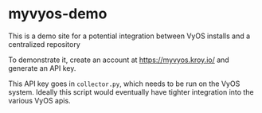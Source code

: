 # myvyos-demo
This is a demo site for a potential integration between VyOS installs and a centralized repository

To demonstrate it, create an account at https://myvyos.kroy.io/ and generate an API key.  

This API key goes in `collector.py`, which needs to be run on the VyOS system.  Ideally this script would eventually have tighter integration into the various VyOS apis.
